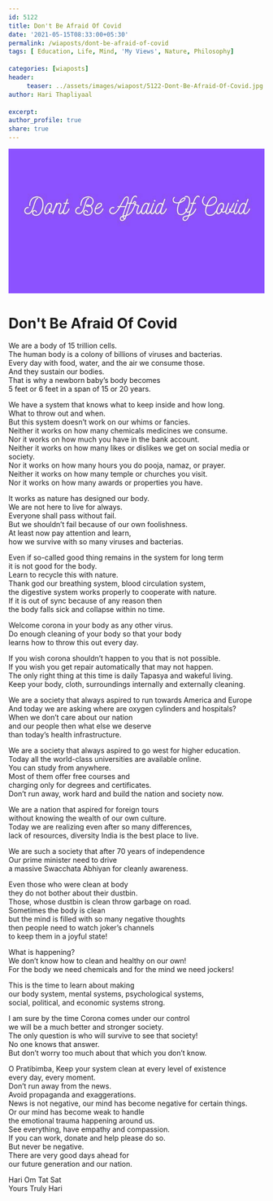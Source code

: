 ```yaml
--- 
id: 5122 
title: Don't Be Afraid Of Covid
date: '2021-05-15T08:33:00+05:30'
permalink: /wiaposts/dont-be-afraid-of-covid
tags: [ Education, Life, Mind, 'My Views', Nature, Philosophy]

categories: [wiaposts] 
header:
     teaser: ../assets/images/wiapost/5122-Dont-Be-Afraid-Of-Covid.jpg
author: Hari Thapliyaal 

excerpt:  
author_profile: true 
share: true 
---
```


![Don't Be Afraid Of Covid](../assets/images/wiapost/5122-Dont-Be-Afraid-Of-Covid.jpg)     
   
# Don't Be Afraid Of Covid   
   
We are a body of 15 trillion cells.  
The human body is a colony of billions of viruses and bacterias.  
Every day with food, water, and the air we consume those.  
And they sustain our bodies.  
That is why a newborn baby’s body becomes   
5 feet or 6 feet in a span of 15 or 20 years.

We have a system that knows what to keep inside and how long.  
What to throw out and when.  
But this system doesn’t work on our whims or fancies.  
Neither it works on how many chemicals medicines we consume.  
Nor it works on how much you have in the bank account.  
Neither it works on how many likes or dislikes we get on social media or society.  
Nor it works on how many hours you do pooja, namaz, or prayer.  
Neither it works on how many temple or churches you visit.  
Nor it works on how many awards or properties you have.

It works as nature has designed our body.  
We are not here to live for always.  
Everyone shall pass without fail.  
But we shouldn’t fail because of our own foolishness.  
At least now pay attention and learn,  
how we survive with so many viruses and bacterias.

Even if so-called good thing remains in the system for long term   
it is not good for the body.  
Learn to recycle this with nature.  
Thank god our breathing system, blood circulation system,   
the digestive system works properly to cooperate with nature.  
If it is out of sync because of any reason then   
the body falls sick and collapse within no time.

Welcome corona in your body as any other virus.   
Do enough cleaning of your body so that your body   
learns how to throw this out every day.

If you wish corona shouldn’t happen to you that is not possible.  
If you wish you get repair automatically that may not happen.  
The only right thing at this time is daily Tapasya and wakeful living.  
Keep your body, cloth, surroundings internally and externally cleaning.

We are a society that always aspired to run towards America and Europe  
And today we are asking where are oxygen cylinders and hospitals?  
When we don’t care about our nation   
and our people then what else we deserve   
than today’s health infrastructure.

We are a society that always aspired to go west for higher education.  
Today all the world-class universities are available online.   
You can study from anywhere.  
Most of them offer free courses and   
charging only for degrees and certificates.  
Don’t run away, work hard and build the nation and society now.

We are a nation that aspired for foreign tours   
without knowing the wealth of our own culture.  
Today we are realizing even after so many differences,   
lack of resources, diversity India is the best place to live.

We are such a society that after 70 years of independence  
Our prime minister need to drive   
a massive Swacchata Abhiyan for cleanly awareness.

Even those who were clean at body   
they do not bother about their dustbin.  
Those, whose dustbin is clean throw garbage on road.  
Sometimes the body is clean   
but the mind is filled with so many negative thoughts   
then people need to watch joker’s channels   
to keep them in a joyful state!

What is happening?  
We don’t know how to clean and healthy on our own!  
For the body we need chemicals and for the mind we need jockers!

This is the time to learn about making  
our body system, mental systems, psychological systems,   
social, political, and economic systems strong.

I am sure by the time Corona comes under our control   
we will be a much better and stronger society.  
The only question is who will survive to see that society!  
No one knows that answer.  
But don’t worry too much about that which you don’t know.

O Pratibimba, Keep your system clean at every level of existence   
every day, every moment.  
Don’t run away from the news.   
Avoid propaganda and exaggerations.  
News is not negative, our mind has become negative for certain things.  
Or our mind has become weak to handle   
the emotional trauma happening around us.  
See everything, have empathy and compassion.  
If you can work, donate and help please do so.  
But never be negative.  
There are very good days ahead for   
our future generation and our nation.

Hari Om Tat Sat  
Yours Truly Hari

